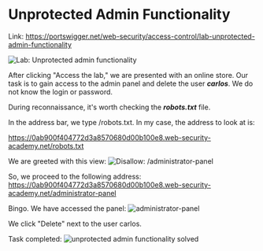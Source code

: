 # Unprotected Admin Functionality

Link: https://portswigger.net/web-security/access-control/lab-unprotected-admin-functionality

![Lab: Unprotected admin functionality](https://www.dropbox.com/scl/fi/0i3b1xd251ian2e0nstha/pb-263ehJclRA.png?rlkey=chovszu6dopl0uahl34b2bhcu&raw=1)

After clicking "Access the lab," we are presented with an online store. Our task is to gain access to the admin panel and delete the user ***carlos***. We do not know the login or password.

During reconnaissance, it's worth checking the ***robots.txt*** file.

In the address bar, we type /robots.txt. In my case, the address to look at is:

https://0ab900f404772d3a8570680d00b100e8.web-security-academy.net/robots.txt


We are greeted with this view:
![Disallow: /administrator-panel](https://www.dropbox.com/scl/fi/ke72mkcup9ygv0utfwo4k/pb-wIVPg9YzXO.png?rlkey=6nb6vt4ewnhpi46pi25y902sw&raw=1)


So, we proceed to the following address:
https://0ab900f404772d3a8570680d00b100e8.web-security-academy.net/administrator-panel


Bingo. We have accessed the panel:
![administrator-panel](https://www.dropbox.com/scl/fi/i7f2nhrix3jz9b1kbjfhp/pb-Iv67JLD815.png?rlkey=1ydd0nkm4l0cj25iqvovu4o9z&raw=1)

We click "Delete" next to the user carlos.


Task completed:
![unprotected admin functionality solved](https://www.dropbox.com/scl/fi/rnvo5fxho0fhms6683jq5/pb-l3yXFJGn05.png?rlkey=vqo8jacyw5t4e2kjkhnlyqftq&raw=1)
